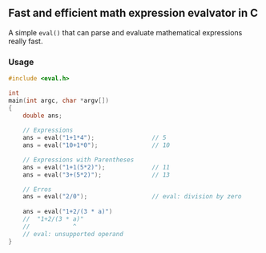 ## Fast and efficient math expression evalvator in C

A simple `eval()` that can parse and evaluate mathematical expressions really fast. 

### Usage
```c
#include <eval.h>

int
main(int argc, char *argv[])
{
    double ans;
    
    // Expressions
    ans = eval("1+1*4");                // 5
    ans = eval("10+1*0");               // 10

    // Expressions with Parentheses
    ans = eval("1+1(5*2)");             // 11
    ans = eval("3+(5*2)");              // 13

    // Erros
    ans = eval("2/0");                  // eval: division by zero
    
    ans = eval("1+2/(3 * a)")
    //  "1+2/(3 * a)"
    //            ^
    // eval: unsupported operand           
}

```